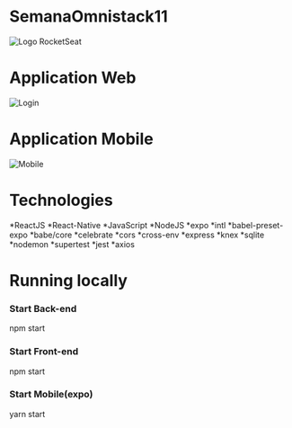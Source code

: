 # SemanaOmnistack11
![Logo RocketSeat](https://github.com/jardeel/SemanaOmnistack11/blob/master/semana11.png)
# Application Web 
![Login](https://github.com/jardeel/SemanaOmnistack11/blob/master/login.png)
# Application Mobile
![Mobile](https://github.com/jardeel/SemanaOmnistack11/blob/master/splash.png)
# Technologies
*ReactJS
*React-Native
*JavaScript
*NodeJS
*expo
*intl
*babel-preset-expo
*babe/core
*celebrate
*cors
*cross-env
*express
*knex
*sqlite
*nodemon
*supertest
*jest
*axios

# Running locally
### Start Back-end
npm start

### Start Front-end
npm start

### Start Mobile(expo)
yarn start






